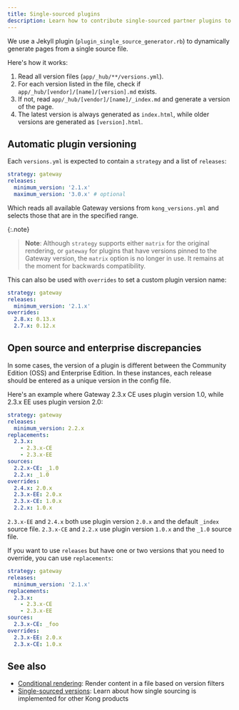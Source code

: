 ```yaml
---
title: Single-sourced plugins
description: Learn how to contribute single-sourced partner plugins to the Kong open-source platform. Join our community and enhance Kong's capabilities!
---
```


We use a Jekyll plugin (`plugin_single_source_generator.rb`) to dynamically generate pages from a single source file. 

Here's how it works:

1. Read all version files (`app/_hub/**/versions.yml`).
1. For each version listed in the file, check if `app/_hub/[vendor]/[name]/[version].md` exists.
1. If not, read `app/_hub/[vendor]/[name]/_index.md` and generate a version of the page.
1. The latest version is always generated as `index.html`, while older versions are generated as `[version].html`.

## Automatic plugin versioning

Each `versions.yml` is expected to contain a `strategy` and a list of `releases`: 

```yaml
strategy: gateway
releases:
  minimum_version: '2.1.x'
  maximum_version: '3.0.x' # optional
```

Which reads all available Gateway versions from `kong_versions.yml` and selects those that are in the specified range.

{:.note}
> **Note**: Although `strategy` supports either `matrix` for the original rendering, or `gateway` for plugins that have versions pinned to the Gateway version, 
the `matrix` option is no longer in use. It remains at the moment for backwards compatibility.

This can also be used with `overrides` to set a custom plugin version name:

```yaml
strategy: gateway
releases:
  minimum_version: '2.1.x'
overrides:
  2.8.x: 0.13.x
  2.7.x: 0.12.x
```

## Open source and enterprise discrepancies

In some cases, the version of a plugin is different between the Community Edition (OSS) and Enterprise Edition. 
In these instances, each release should be entered as a unique version in the config file. 

Here's an example where Gateway 2.3.x CE uses plugin version 1.0, while 2.3.x EE uses plugin version 2.0:

```yaml
strategy: gateway
releases:
  minimum_version: 2.2.x
replacements:
  2.3.x:
    - 2.3.x-CE
    - 2.3.x-EE
sources:
  2.2.x-CE: _1.0
  2.2.x: _1.0
overrides:
  2.4.x: 2.0.x
  2.3.x-EE: 2.0.x
  2.3.x-CE: 1.0.x
  2.2.x: 1.0.x
```

`2.3.x-EE` and `2.4.x` both use plugin version `2.0.x` and the default `_index` source file. `2.3.x-CE` and `2.2.x` use plugin version `1.0.x` and the `_1.0` source file.

If you want to use `releases` but have one or two versions that you need to override, you can use `replacements`:

```yaml
strategy: gateway
releases:
  minimum_version: '2.1.x'
replacements:
  2.3.x:
    - 2.3.x-CE
    - 2.3.x-EE
sources:
  2.3.x-CE: _foo
overrides:
  2.3.x-EE: 2.0.x
  2.3.x-CE: 1.0.x
```


## See also

* [Conditional rendering](/contributing/conditional-rendering/): Render content in a file based on version filters
* [Single-sourced versions](/contributing/single-sourced-versions/): Learn about how single sourcing is implemented for other Kong products

